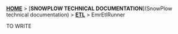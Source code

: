 [**HOME**](Home) > [**SNOWPLOW TECHNICAL DOCUMENTATION**](SnowPlow technical documentation) > [**ETL**](etl) > EmrEtlRunner

TO WRITE